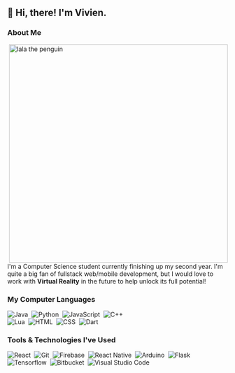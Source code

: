 ## 👋 Hi, there! I'm Vivien.

### About Me
<img src="https://media.giphy.com/media/2DjXJ5UmrqYPm/source.gif" alt="lala the penguin" title="lala the penguin" width="500" align="right"/>

I'm a Computer Science student currently finishing up my second year. I'm quite a big fan of fullstack web/mobile development, but I would love to work with **Virtual Reality** in the future to help unlock its full potential!

### My Computer Languages

![Java](https://img.shields.io/badge/-Java-333333?style=flat&logo=Java&logoColor=FFA518)&nbsp;
![Python](https://img.shields.io/badge/-Python-333333?style=flat&logo=python)&nbsp;
![JavaScript](https://img.shields.io/badge/-JavaScript-333333?style=flat&logo=javascript)&nbsp;
![C++](https://img.shields.io/badge/-C++-333333?style=flat&logo=C%2B%2B&logoColor=00599C)&nbsp;<br/>
![Lua](https://img.shields.io/badge/-Lua-333333?style=flat&logo=Lua&logoColor=03027D)&nbsp;
![HTML](https://img.shields.io/badge/-HTML-333333?style=flat&logo=HTML5)&nbsp;
![CSS](https://img.shields.io/badge/-CSS-333333?style=flat&logo=CSS3&logoColor=1572B6)&nbsp;
![Dart](https://img.shields.io/badge/-Dart-333333?style=flat&logo=dart&logoColor=2BB1EE)&nbsp;

### Tools & Technologies I've Used

![React](https://img.shields.io/badge/-React-333333?style=flat&logo=react)&nbsp;
![Git](https://img.shields.io/badge/-Git-333333?style=flat&logo=git)&nbsp;
![Firebase](https://img.shields.io/badge/-Firebase-333333?style=flat&logo=firebase)&nbsp;
![React Native](https://img.shields.io/badge/-React%20Native-333333?style=flat&logo=react)&nbsp;
![Arduino](https://img.shields.io/badge/-Arduino-333333?style=flat&logo=arduino)&nbsp;
![Flask](https://img.shields.io/badge/-Flask-333333?style=flat&logo=flask)&nbsp;
![Tensorflow](https://img.shields.io/badge/-Tensorflow-333333?style=flat&logo=tensorflow)&nbsp;
![Bitbucket](https://img.shields.io/badge/-Bitbucket-333333?style=flat&logo=bitbucket)&nbsp;
![Visual Studio Code](https://img.shields.io/badge/-Visual%20Studio%20Code-333333?style=flat&logo=visual-studio-code&logoColor=007ACC)&nbsp;



